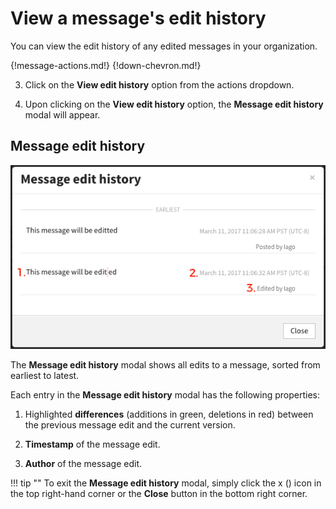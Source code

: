 # View a message's edit history

You can view the edit history of any edited messages in your organization.

{!message-actions.md!}
{!down-chevron.md!}

3. Click on the **View edit history** option from the actions dropdown.

4. Upon clicking on the **View edit history** option, the **Message edit history**
modal will appear.

## Message edit history

![Message edit history modal](/static/images/help/message-edit-history.png)

The **Message edit history** modal shows all edits to a message, sorted from
earliest to latest.

Each entry in the **Message edit history** modal has the following properties:

1. Highlighted **differences** (additions in green, deletions in red) between
the previous message edit and the current version.

2. **Timestamp** of the message edit.

3. **Author** of the message edit.

!!! tip ""
    To exit the **Message edit history** modal, simply click the x (<i
    class="fa fa-times"></i>) icon in the top right-hand corner or the
    **Close** button in the bottom right corner.

